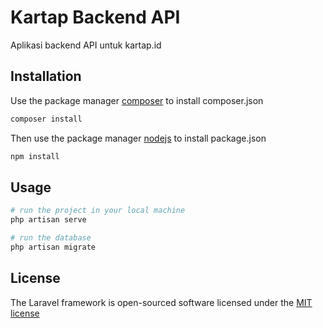 # Kartap Backend API

Aplikasi backend API untuk kartap.id

## Installation

Use the package manager [composer](https://getcomposer.org/) to install composer.json

```bash
composer install
```

Then use the package manager [nodejs](https://nodejs.org/en/) to install package.json

```bash
npm install
```
## Usage

```php
# run the project in your local machine
php artisan serve

# run the database
php artisan migrate

```

## License
The Laravel framework is open-sourced software licensed under the [MIT license](https://opensource.org/licenses/MIT)